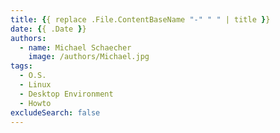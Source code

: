```yaml
---
title: {{ replace .File.ContentBaseName "-" " " | title }}
date: {{ .Date }}
authors:
  - name: Michael Schaecher
    image: /authors/Michael.jpg
tags:
  - O.S.
  - Linux
  - Desktop Environment
  - Howto
excludeSearch: false
---
```

